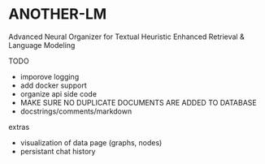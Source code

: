 # ANOTHER-LM
Advanced Neural Organizer for Textual Heuristic Enhanced Retrieval &amp; Language Modeling

TODO
- imporove logging
- add docker support
- organize api side code
- MAKE SURE NO DUPLICATE DOCUMENTS ARE ADDED TO DATABASE
- docstrings/comments/markdown

extras
- visualization of data page (graphs, nodes)
- persistant chat history